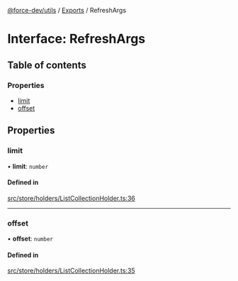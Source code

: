 [@force-dev/utils](../README.md) / [Exports](../modules.md) / RefreshArgs

# Interface: RefreshArgs

## Table of contents

### Properties

- [limit](RefreshArgs.md#limit)
- [offset](RefreshArgs.md#offset)

## Properties

### limit

• **limit**: `number`

#### Defined in

[src/store/holders/ListCollectionHolder.ts:36](https://github.com/epifanovmd/utils/blob/fdca100/src/store/holders/ListCollectionHolder.ts#L36)

___

### offset

• **offset**: `number`

#### Defined in

[src/store/holders/ListCollectionHolder.ts:35](https://github.com/epifanovmd/utils/blob/fdca100/src/store/holders/ListCollectionHolder.ts#L35)
